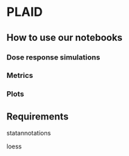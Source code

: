 # PLAID

## How to use our notebooks

### Dose response simulations

### Metrics

### Plots


## Requirements

statannotations

loess
